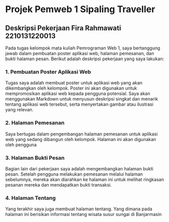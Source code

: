 # Projek Pemweb 1 Sipaling Traveller


## Deskripsi Pekerjaan Fira Rahmawati 2210131220013

Pada tugas kelompok mata kuliah Pemrograman Web 1, saya bertanggung jawab dalam pembuatan poster aplikasi web, halaman pemesanan, dan bukti halaman pesan. Berikut adalah deskripsi pekerjaan yang saya lakukan:

### 1. Pembuatan Poster Aplikasi Web

Tugas saya adalah membuat poster untuk aplikasi web yang akan dikembangkan oleh kelompok. Poster ini akan digunakan untuk mempromosikan aplikasi web kepada pengguna potensial. Saya akan menggunakan Markdown untuk menyusun deskripsi singkat dan menarik tentang aplikasi web tersebut, serta menyertakan gambar atau ilustrasi yang relevan.

### 2. Halaman Pemesanan

Saya bertugas dalam pengembangan halaman pemesanan untuk aplikasi web yang sedang dibangun oleh kelompok. Halaman ini akan digunakan oleh pengguna 

### 3. Halaman Bukti Pesan

Bagian lain dari pekerjaan saya adalah mengembangkan halaman bukti pesan. Setelah pengguna melakukan pemesanan melalui halaman sebelumnya, mereka akan diarahkan ke halaman ini untuk melihat ringkasan pesanan mereka dan mendapatkan bukti transaksi. 

### 4. Halaman Tentang 

Yang terakhir saya juga membuat halaman tentang. Yang dimana pada halaman ini berisikan informasi tentang wisata susur sungai di Banjarmasin 
